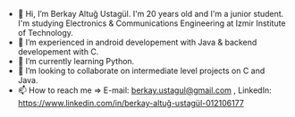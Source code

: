 - 👋 Hi, I’m Berkay Altuğ Ustagül. I'm 20 years old and I'm a junior student. I'm studying Electronics & Communications Engineering at Izmir Institute of Technology.
- 👀 I’m experienced in android developement with Java & backend developement with C.
- 🌱 I’m currently learning Python. 
- 💞️ I’m looking to collaborate on intermediate level projects on C and Java.
- 📫 How to reach me => E-mail: berkay.ustagul@gmail.com , LinkedIn: https://www.linkedin.com/in/berkay-altuğ-ustagül-012106177

<!---
bkaltug/bkaltug is a ✨ special ✨ repository because its `README.md` (this file) appears on your GitHub profile.
You can click the Preview link to take a look at your changes.
--->
